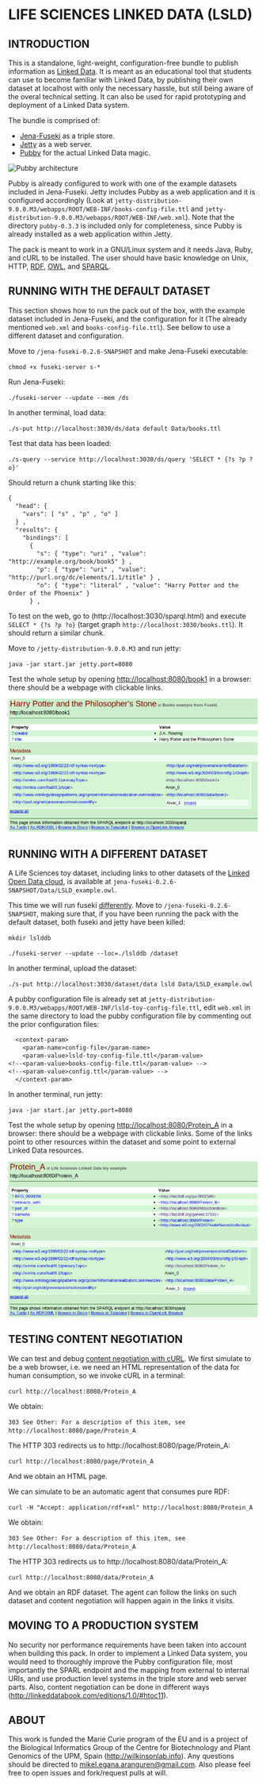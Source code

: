 
# LIFE SCIENCES LINKED DATA (LSLD)

## INTRODUCTION

This is a standalone, light-weight, configuration-free bundle to publish information as [Linked Data](http://www.w3.org/standards/semanticweb/data). It is meant as an educational tool that students can use to become familiar with Linked Data, by publishing their own dataset at localhost with only the necessary hassle, but still being aware of the overal technical setting. It can also be used for rapid prototyping and deployment of a Linked Data system. 

The bundle is comprised of:

- [Jena-Fuseki](http://jena.apache.org/documentation/serving_data/index.html) as a triple store.
- [Jetty](http://jetty.codehaus.org/jetty/) as a web server.
- [Pubby](http://wifo5-03.informatik.uni-mannheim.de/pubby/) for the actual Linked Data magic. 

![Pubby architecture](http://wifo5-03.informatik.uni-mannheim.de/pubby/images/pubby-architecture.png "Pubby architecture")

Pubby is already configured to work with one of the example datasets included in Jena-Fuseki. Jetty includes Pubby as a web application and it is configured accordingly (Look at `jetty-distribution-9.0.0.M3/webapps/ROOT/WEB-INF/books-config-file.ttl` and `jetty-distribution-9.0.0.M3/webapps/ROOT/WEB-INF/web.xml`). Note that the directory `pubby-0.3.3` is included only for completeness, since Pubby is already installed as a web application within Jetty.

The pack is meant to work in a GNU/Linux system and it needs Java, Ruby, and cURL to be installed. The user should have basic knowledge on Unix, HTTP, [RDF](http://www.w3.org/standards/techs/rdf), [OWL](http://www.w3.org/standards/techs/owl), and [SPARQL](http://www.w3.org/standards/techs/sparql). 

## RUNNING WITH THE DEFAULT DATASET

This section shows how to run the pack out of the box, with the example dataset included in Jena-Fuseki, and the configuration for it (The already mentioned `web.xml` and `books-config-file.ttl`). See bellow to use a different dataset and configuration.

Move to `/jena-fuseki-0.2.6-SNAPSHOT` and make Jena-Fuseki executable:

`chmod +x fuseki-server s-*`

Run Jena-Fuseki:

`./fuseki-server --update --mem /ds`

In another terminal, load data:

`./s-put http://localhost:3030/ds/data default Data/books.ttl`

Test that data has been loaded:

`./s-query --service http://localhost:3030/ds/query 'SELECT * {?s ?p ?o}'`

Should return a chunk starting like this:

```
{
  "head": {
    "vars": [ "s" , "p" , "o" ]
  } ,
  "results": {
    "bindings": [
      {
        "s": { "type": "uri" , "value": "http://example.org/book/book5" } ,
        "p": { "type": "uri" , "value": "http://purl.org/dc/elements/1.1/title" } ,
        "o": { "type": "literal" , "value": "Harry Potter and the Order of the Phoenix" }
      } ,
```

To test on the web, go to (http://localhost:3030/sparql.html) and execute `SELECT * {?s ?p ?o}` (target graph `http://localhost:3030/books.ttl`). It should return a similar chunk.

Move to `/jetty-distribution-9.0.0.M3` and run jetty:

`java -jar start.jar jetty.port=8080`

Test the whole setup by opening [http://localhost:8080/book1](http://localhost:8080/book1) in a browser: there should be a webpage with clickable links.

![books](books.png "books")

## RUNNING WITH A DIFFERENT DATASET

A Life Sciences toy dataset, including links to other datasets of the [Linked Open Data cloud](http://lod-cloud.net/), is available at `jena-fuseki-0.2.6-SNAPSHOT/Data/LSLD_example.owl`.

This time we will run fuseki [differently](http://answers.semanticweb.com/questions/9660/fuseki-gives-405-error-during-s-put). Move to `/jena-fuseki-0.2.6-SNAPSHOT`, making sure that, if you have been running the pack with the default dataset, both fuseki and jetty have been killed: 

`mkdir lslddb`

`./fuseki-server --update --loc=./lslddb /dataset`

In another terminal, upload the dataset:

`./s-put http://localhost:3030/dataset/data lsld Data/LSLD_example.owl`

A pubby configuration file is already set at `jetty-distribution-9.0.0.M3/webapps/ROOT/WEB-INF/lsld-toy-config-file.ttl`, edit `web.xml` in the same directory to load the pubby configuration file by commenting out the prior configuration files:

```
  <context-param>
    <param-name>config-file</param-name>
    <param-value>lsld-toy-config-file.ttl</param-value>
<!--<param-value>books-config-file.ttl</param-value> -->
<!--<param-value>config.ttl</param-value> -->
  </context-param>
```
  
In another terminal, run jetty:

`java -jar start.jar jetty.port=8080`

Test the whole setup by opening [http://localhost:8080/Protein_A](http://localhost:8080/Protein_A) in a browser: there should be a webpage with clickable links. Some of the links point to other resources within the dataset and some point to external Linked Data resources.

![lsld](lsld.png "books")

## TESTING CONTENT NEGOTIATION

We can test and debug [content negotiation with cURL](http://richard.cyganiak.de/blog/2007/02/debugging-semantic-web-sites-with-curl/). We first simulate to be a web browser, i.e. we need an HTML representation of the data for human consumption, so we invoke cURL in a terminal:

`curl http://localhost:8080/Protein_A`

We obtain: 

`303 See Other: For a description of this item, see http://localhost:8080/page/Protein_A`

The HTTP 303 redirects us to http://localhost:8080/page/Protein_A:

`curl http://localhost:8080/page/Protein_A` 

And we obtain an HTML page.

We can simulate to be an automatic agent that consumes pure RDF:

`curl -H "Accept: application/rdf+xml" http://localhost:8080/Protein_A`

We obtain: 

`303 See Other: For a description of this item, see http://localhost:8080/data/Protein_A`

The HTTP 303 redirects us to http://localhost:8080/data/Protein_A:

`curl http://localhost:8080/data/Protein_A` 

And we obtain an RDF dataset. The agent can follow the links on such dataset and content negotiation will happen again in the links it visits.

## MOVING TO A PRODUCTION SYSTEM

No security nor performance requirements have been taken into account when building this pack. In order to implement a Linked Data system, you would need to thoroughly improve the Pubby configuration file, most importantly the SPARL endpoint and the mapping from external to internal URIs, and use production level systems in the triple store and web server parts. Also, content negotiation can be done in different ways (http://linkeddatabook.com/editions/1.0/#htoc11).

## ABOUT

This work is funded the Marie Curie program of the EU and is a project of the Biological Informatics Group of the Centre for Biotechnology and Plant Genomics of the UPM, Spain (http://wilkinsonlab.info). Any questions should be directed to mikel.egana.aranguren@gmail.com. Also please feel free to open issues and fork/request pulls at will.

